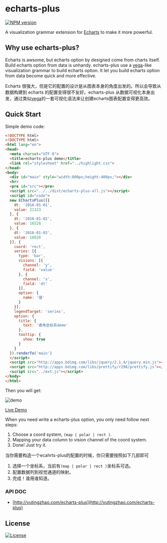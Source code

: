 # echarts-plus

[![NPM version][npm-image]][npm-url]

A visualization grammar extension for [Echarts](http://echarts.baidu.com/) to make it more powerful. 

## Why use echarts-plus?

Echarts is awsome, but echarts option by designed come from charts itself. Build echarts option from data is unhandy. echarts-plus use a [vega](https://github.com/vega/vega)-like visualization grammar to build echarts option. It let you build echarts option from data become quick and more effective.

Echarts 很强大，但是它的配置的设计是从图表本身的角度出发的。所以会导致从数据构建到 echarts 的配置变得很不友好。echarts-plus 从数据可视化本身出发，通过类似[vega](https://github.com/vega/vega)的一套可视化语法来让创建echarts图表配置变得更高效。

## Quick Start

Simple demo code:

```html
<!DOCTYPE html>
<!DOCTYPE html>
<html lang="en">
<head>
  <meta charset="UTF-8">
  <title>echarts-plus demo</title>
  <link rel="stylesheet" href="../highlight.css">
</head>
<body>
  <div id="main" style="width:800px;height:400px;"></div>
  <hr>
  <pre id="src"></pre>
  <script src="../../dist/echarts-plus-all.js"></script>
  <script id="code">
  new EChartsPlus([{
    dt: '2016-01-01',
    value: 21323
  }, {
    dt: '2016-01-02',
    value: 16528
  }, {
    dt: '2016-01-03',
    value: 16028
  }], {
    coord: 'rect',
    series: [{
      type: 'bar',
      visions: [{
        channel: 'y',
        field: 'value'
      }, {
        channel: 'x',
        field: 'dt'
      }],
      option: {
        name: '值'
      }
    }],
    legendTarget: 'series',
    option: {
      title: {
        text: '直角坐标系demo'
      },
      tooltip: {
        show: true
      }
    }
  }).renderTo('main')
  </script>
  <script src="http://apps.bdimg.com/libs/jquery/2.1.4/jquery.min.js"></script>
  <script src="http://apps.bdimg.com/libs/prettify/r298/prettify.js"></script>
  <script src="../ext.js"></script>
</body>
</html>
```

Then you will get:

![demo](http://yutingzhao.com/echarts-plus/images/demo.png)

[Live Demo](http://yutingzhao.com/echarts-plus/examples/rect/base.html)

When you need write a echarts-plus option, you only need follow next steps:

1. Choose a coord system, `(map | polar | rect )`.
2. Mapping your data column to vision channel of the coord system.
3. Done! Just try it.

当你需要构造一个ecahrts-plus的配置的时候，你只需要按照如下几部即可

1. 选择一个坐标系，当前有`(map | polar | rect )`坐标系可选。
2. 配置数据列到视觉通道的映射。
3. 完成！谁用谁知道。

### API DOC

- [http://yutingzhao.com/echarts-plus](http://yutingzhao.com/echarts-plus)

License
---

[![License][license-image]][license-url]

[npm-image]: https://img.shields.io/npm/v/echarts-plus.svg?style=flat-square
[npm-url]: https://npmjs.org/package/echarts-plus
[license-image]: http://img.shields.io/npm/l/polymer-ext.svg?style=flat-square
[license-url]: #